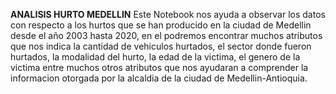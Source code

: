 **ANALISIS HURTO MEDELLIN**
Este Notebook nos ayuda a observar los datos con respecto a los hurtos que se han producido en la ciudad de Medellin desde el año 2003 hasta 2020, en el podremos encontrar muchos atributos que nos indica la cantidad de vehiculos hurtados, el sector donde fueron hurtados, la modalidad del hurto, la edad de la victima, el genero de la victima entre muchos otros atributos que nos ayudaran a comprender la informacion otorgada por la alcaldia de la ciudad de Medellin-Antioquia.
